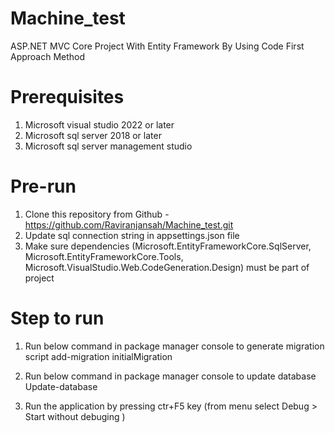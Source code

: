 # Machine_test
ASP.NET MVC Core Project With Entity Framework By Using Code First Approach Method

# Prerequisites
1. Microsoft visual studio 2022 or later
2. Microsoft sql server 2018 or later
3. Microsoft sql server management studio

# Pre-run
1. Clone this repository from Github - https://github.com/Raviranjansah/Machine_test.git
2. Update sql connection string in appsettings.json file
3. Make sure dependencies (Microsoft.EntityFrameworkCore.SqlServer, Microsoft.EntityFrameworkCore.Tools, Microsoft.VisualStudio.Web.CodeGeneration.Design) must be part of project

# Step to run 
1. Run below command in package manager console to generate migration script
   add-migration initialMigration

2. Run below command in package manager console to update database
   Update-database

3. Run the application by pressing ctr+F5 key (from menu select Debug > Start without debuging )    



